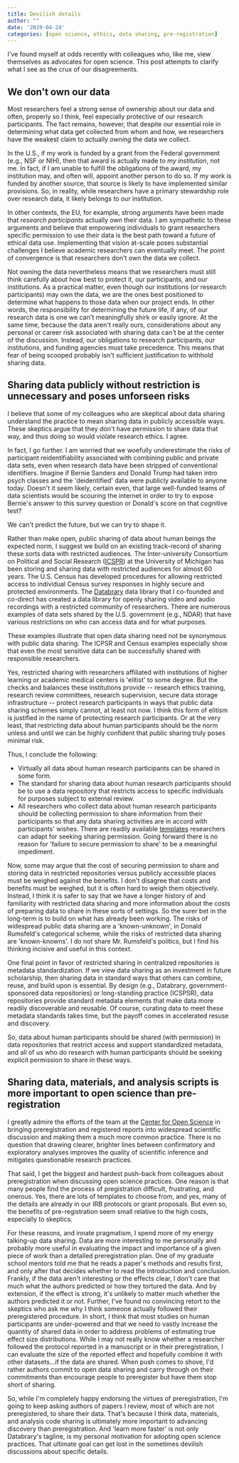 ```yaml
---
title: Devilish details
author: ""
date: '2019-04-24'
categories: [open science, ethics, data sharing, pre-registration]
---
```


I've found myself at odds recently with colleagues who, like me, view themselves as advocates for open science.
This post attempts to clarify what I see as the crux of our disagreements.

## We don't own our data

Most researchers feel a strong sense of ownership about our data and often, properly so I think, feel especially protective of our research participants.
The fact remains, however, that despite our essential role in determining what data get collected from whom and how, we researchers have the weakest claim to actually *owning* the data we collect.

In the U.S., if my work is funded by a grant from the Federal government (e.g., NSF or NIH), then that award is actually made to *my institution*, not me.
In fact, if I am unable to fulfill the obligations of the award, my institution may, and often will, appoint another person to do so.
If my work is funded by another source, that source is likely to have implemented similar provisions.
So, in reality, while researchers have a primary stewardship role over research data, it likely belongs to our institution.

In other contexts, the EU, for example, strong arguments have been made that *research participants* actually own their data.
I am sympathetic to these arguments and believe that empowering individuals to grant researchers specific permission to use their data is the best path toward a future of ethical data use.
Implementing that vision at-scale poses substantial challenges I believe academic researchers can eventually meet.
The point of convergence is that researchers don't own the data we collect.

Not owning the data nevertheless means that we researchers must still think carefully about how best to protect it, our participants, and our institutions.
As a practical matter, even though our institutions (or research participants) may own the data, we are the ones best positioned to determine what happens to those data when our project ends.
In other words, the responsibility for determining the future life, if any, of our research data is one we can't meaningfully shirk or easily ignore.
At the same time, because the data aren't really ours,  considerations about any personal or career risk associated with sharing data can't be at the center of the discussion.
Instead, our obligations to research participants, our institutions, and funding agencies must take precedence.
This means that fear of being scooped probably isn't sufficient justification to withhold sharing data.

## Sharing data publicly without restriction is unnecessary and poses unforseen risks

I believe that some of my colleagues who are skeptical about data sharing understand the practice to mean sharing data in publicly accessible ways.
These skeptics argue that they don't have permission to share data that way, and thus doing so would violate research ethics.
I agree.

In fact, I go further.
I am worried that we woefully underestimate the risks of participant reidentifiability associated with combining public and private data sets, even when research data have been stripped of conventional identifiers.
Imagine if Bernie Sanders and Donald Trump had taken intro psych classes and the 'deidentified' data were publicly available to anyone today.
Doesn't it seem likely, certain even, that large well-funded teams of data scientists would be scouring the internet in order to try to expose Bernie's answer to this survey question or Donald's score on that cognitive test?

We can't predict the future, but we can try to shape it.

Rather than make open, public sharing of data about human beings the expected norm, I suggest we build on an existing track-record of sharing these sorts data with restricted audiences.
The Inter-university Consortium on Political and Social Research ([ICSPR](https://icpsr.umich.edu)) at the University of Michigan has been storing and sharing data with restricted audiences for almost 60 years.
The U.S. Census has developed procedures for allowing restricted access to individual Census survey responses in highly secure and protected environments.
The [Databrary](https://databrary.org) data library that I co-founded and co-direct has created a data library for openly sharing video and audio recordings with a restricted community of researchers.
There are numerous examples of data sets shared by the U.S. government (e.g., NDAR) that have various restrictions on who can access data and for what purposes.

These examples illustrate that open data sharing need not be synonymous with public data sharing.
The ICPSR and Census examples especially show that even the most sensitive data can be successfully shared with responsible researchers.

Yes, restricted sharing with researchers affiliated with institutions of higher learning or academic medical centers is 'elitist' to some degree.
But the checks and balances these institutions provide -- research ethics training, research review committees, research supervision, secure data storage infrastructure -- protect research participants in ways that public data sharing schemes simply cannot, at least not now.
I think this form of elitism is justified in the name of protecting research participants.
Or at the very least, that restricting data about human participants should be the norm unless and until we can be highly confident that public sharing truly poses minimal risk. 

Thus, I conclude the following:

- Virtually all data about human research participants can be shared in some form.
- The standard for sharing data about human research participants should be to use a data repository that restricts access to specific individuals for purposes subject to external review.
- All researchers who collect data about human research participants should be collecting permission to share information from their participants so that any data sharing activities are in accord with participants' wishes. There are readily available [templates](https://www.databrary.org/resources/templates.html) researchers can adapt for seeking sharing permission. Going forward there is no reason for 'failure to secure permission to share' to be a meaningful impediment.

Now, some may argue that the cost of securing permission to share and storing data in restricted repositories versus publicly accessible places must be weighed against the benefits.
I don't disagree that costs and benefits must be weighed, but it is often hard to weigh them objectively.
Instead, I think it is safer to say that we have a longer history of and familiarity with restricted data sharing and more information about the costs of preparing data to share in these sorts of settings.
So the surer bet in the long-term is to build on what has already been working.
The risks of widespread public data sharing are a 'known-unknown', in Donald Rumsfeld's categorical scheme, while the risks of restricted data sharing are 'known-knowns'.
I do not share Mr. Rumsfeld's politics, but I find his thinking incisive and useful  in this context.

One final point in favor of restricted sharing in centralized repositories is metadata standardization.
If we view data sharing as an investment in future scholarship, then sharing data in standard ways that others can combine, reuse, and build upon is essential.
By design (e.g., Databrary, government-sponsored data repositories) or long-standing practice (ICSPSR), data repositories provide standard metadata elements that make data more readily discoverable and reusable.
Of course, curating data to meet these metadata standards takes time, but the payoff comes in accelerated resuse and discovery.

So, data about human participants should be shared (with permission) in data repositories that restrict access and support standardized metadata, and all of us who do research with human participants should be seeking explicit permission to share in these ways.

## Sharing data, materials, and analysis scripts is more important to open science than pre-registration

I greatly admire the efforts of the team at the [Center for Open Science](https://cos.io) in bringing preregistration and registered reports into widespread scientific discussion and making them a much more common practice.
There is no question that drawing clearer, brighter lines between confirmatory and exploratory analyses improves the quality of scientific inference and mitigates questionable research practices.

That said, I get the biggest and hardest push-back from colleagues about preregistration when discussing open science practices.
One reason is that many people find the process of pregistration difficult, frustrating, and onerous.
Yes, there are lots of templates to choose from, and yes, many of the details are already in our IRB protocols or grant proposals.
But even so, the benefits of pre-registration seem small relative to the high costs, especially to skeptics.

For these reasons, and innate pragmatism, I spend more of my energy talking-up data sharing.
Data are more interesting to me personally and probably more useful in evaluating the impact and importance of a given piece of work than a detailed preregistration plan.
One of my graduate school mentors told me that he reads a paper's methods and results first, and only after that decides whether to read the introduction and conclusion.
Frankly, if the data aren't interesting or the effects clear, I don't care that much what the authors predicted or how they tortured the data.
And by extension, if the effect is strong, it's unlikely to matter much whether the authors predicted it or not.
Further, I've found no convincing retort to the skeptics who ask me why I think someone actually followed their preregistered procedure.
In short, I think that most studies on human participants are under-powered and that we need to vastly increase the quantity of shared data in order to address problems of estimating true effect size distributions.
While I may not really know whether a researcher followed the protocol reported in a manuscript or in their preregistration, I can evaluate the size of the reported effect and hopefully combine it with other datasets...if the data are shared.
When push comes to shove, I'd rather authors commit to open data sharing and carry through on their commitments than encourage people to preregister but have them stop short of sharing.

So, while I'm completely happy endorsing the virtues of preregistration, I'm going to keep asking authors of papers I review, most of which are not preregistered, to share their data.
That's because I think data, materials, and analysis code sharing is ultimately more important to advancing discovery than preregistration.
And 'learn more faster' is not only Databrary's tagline, is my personal motivation for adopting open science practices.
That ultimate goal can get lost in the sometimes devilish discussions about specific details.
